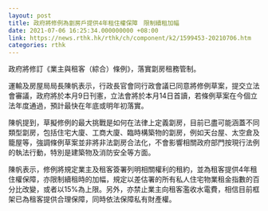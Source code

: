 ```yaml
---
layout: post
title: 政府將修例為劏房戶提供4年租住權保障　限制續租加幅
date: 2021-07-06 16:25:34.000000000 +08:00
link: https://news.rthk.hk/rthk/ch/component/k2/1599453-20210706.htm
categories: rthk
---
```


政府將修訂《業主與租客（綜合）條例》，落實劏房租務管制。

運輸及房屋局局長陳帆表示，行政長官會同行政會議已同意將修例草案，提交立法會審議，政府將於本月9日刊憲，立法會將於本月14日首讀，若條例草案在今個立法年度通過，預計最快在年底或明年初落實。

陳帆提到，草擬修例的最大挑戰是如何在法律上定義劏房，目前已盡可能涵蓋不同類型劏房，包括住宅大廈、工商大廈、臨時構築物的劏房，例如天台屋、太空倉及籠屋等，強調條例草案並非將非法劏房合法化，不會影響相關政府部門按現行法例的執法行動，特別是建築物及消防安全等方面。

陳帆表示，修例將規定業主及租客簽署列明相關權利的租約，並為租客提供4年租住權保障，亦限制續租時的加幅，規定以差估署的所有私人住宅物業租金指數的百分比改變，或者以15%為上限。另外，亦禁止業主向租客濫收水電費，相信目前框架已為租客提供合理保障，同時依法保障私有財產權。
